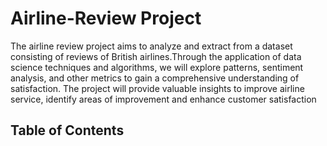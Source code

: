 # Airline-Review Project
The airline review project aims to analyze and extract from a dataset consisting of reviews of British airlines.Through the application of data science techniques and algorithms, we will explore patterns, sentiment analysis, and other metrics to gain a comprehensive understanding of satisfaction. The project will provide valuable insights to improve airline service, identify areas of improvement and enhance customer satisfaction

## Table of Contents
